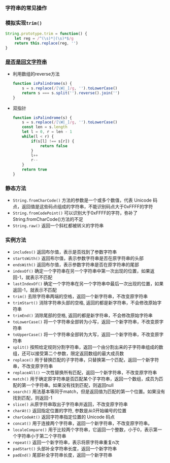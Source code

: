 ### 字符串的常见操作
### 模拟实现`trim()`
```js
String.prototype.trim = function() {
    let reg = /^(\s)*|(\s)*$/g
    return this.replace(reg, '')
}
```

### [是否是回文字符串](https://leetcode-cn.com/problems/valid-palindrome/)
- 利用数组的reverse方法
    ```js
    function isPalindrome(s) {
        s = s.replace(/[\W|_]/g, '').toLowerCase()
        return s === s.split('').reverse().join('')
    }
    ```
- 双指针
    ```js
    function isPalindrome(s) {
        s = s.replace(/[\W|_]/g, '').toLowerCase()
        const len = s.length
        let l = 0, r = len - 1
        while(l < r) {
            if(s[l] !== s[r]) {
                return false
            }
            l++
            r--
        }
        return true
    }
    ```

### 静态方法
- `String.fromCharCode()` 方法的参数是一个或多个数值，代表 Unicode 码点，返回值是这些码点组成的字符串，不能识别码点大于0xFFFF的字符
- `String.fromCodePoint()` 可以识别大于0xFFFF的字符，弥补了String.fromCharCode()方法的不足
- `String.raw()` 返回一个斜杠都被转义的字符串

### 实例方法
- `includes()` 返回布尔值，表示是否找到了参数字符串
- `startsWith()` 返回布尔值，表示参数字符串是否在原字符串的头部
- `endsWith()` 返回布尔值，表示参数字符串是否在原字符串的尾部
- `indexOf()` 确定一个字符串在另一个字符串中第一次出现的位置，如果返回-1，就表示不匹配
- `lastIndexOf()` 确定一个字符串在另一个字符串中最后一次出现的位置，如果返回-1，就表示不匹配
- `trim()` 去除字符串两端的空格，返回一个新字符串，不改变原字符串
- `trimStart()` 消除字符串头部的空格, 返回的都是新字符串，不会修改原始字符串
- `trimEnd()` 消除尾部的空格, 返回的都是新字符串，不会修改原始字符串
- `toLowerCase()` 将一个字符串全部转为小写，返回一个新字符串，不改变原字符串
- `toUpperCase()` 将一个字符串全部转为大写，返回一个新字符串，不改变原字符串
- `split()` 按照给定规则分割字符串，返回一个由分割出来的子字符串组成的数组，还可以接受第二个参数，限定返回数组的最大成员数
- `replace()` 用于替换匹配的子字符串，只替换第一个匹配，返回一个新字符串，不改变原字符串
- `replaceAll()` 一次性替换所有匹配，返回一个新字符串，不改变原字符串
- `match()` 用于确定原字符串是否匹配某个子字符串，返回一个数组，成员为匹配的第一个字符串。如果没有找到匹配，则返回null
- `search()` 用法基本等同于match，但是返回值为匹配的第一个位置。如果没有找到匹配，则返回-1
- `slice()` 从原字符串取出子字符串并返回，不改变原字符串
- `charAt()` 返回指定位置的字符, 参数是从0开始编号的位置
- `charCodeAt()` 返回字符串指定位置的 Unicode 码点
- `concat()` 用于连接两个字符串，返回一个新字符串，不改变原字符串。
- `localeCompare()` 用于比较两个字符串，它返回一个整数，小于0，表示第一个字符串小于第二个字符串
- `repeat()` 返回一个新字符串，表示将原字符串重复n次
- `padStart()` 头部补全字符串长度，返回一个新字符串
- `padEnd()` 尾部补全字符串长度，返回一个新字符串





